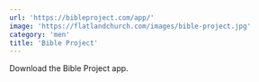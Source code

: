 ```yaml
---
url: 'https://bibleproject.com/app/'
image: 'https://flatlandchurch.com/images/bible-project.jpg'
category: 'men'
title: 'Bible Project'
---
```


Download the Bible Project app.
